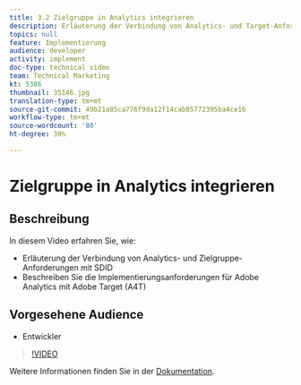 ```yaml
---
title: 3.2 Zielgruppe in Analytics integrieren
description: Erläuterung der Verbindung von Analytics- und Target-Anforderungen mit SDID, Beschreibung der Implementierungsanforderungen für Adobe Analytics mit Adobe Target (A4T)
topics: null
feature: Implementierung
audience: developer
activity: implement
doc-type: technical video
team: Technical Marketing
kt: 5386
thumbnail: 35146.jpg
translation-type: tm+mt
source-git-commit: 49b21a85ca776f9da12f14cab85772395ba4ce16
workflow-type: tm+mt
source-wordcount: '80'
ht-degree: 30%

---
```



# Zielgruppe in Analytics integrieren

## Beschreibung

In diesem Video erfahren Sie, wie:

* Erläuterung der Verbindung von Analytics- und Zielgruppe-Anforderungen mit SDID
* Beschreiben Sie die Implementierungsanforderungen für Adobe Analytics mit Adobe Target (A4T)

## Vorgesehene Audience

* Entwickler

>[!VIDEO](https://video.tv.adobe.com/v/35146/?quality=12)

Weitere Informationen finden Sie in der [Dokumentation](https://docs.adobe.com/content/help/en/target/using/integrate/a4t/a4timplementation.html).
